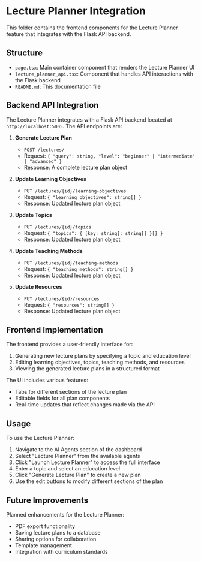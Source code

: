 # Lecture Planner Integration

This folder contains the frontend components for the Lecture Planner feature that integrates with the Flask API backend.

## Structure

- `page.tsx`: Main container component that renders the Lecture Planner UI
- `lecture_planner_api.tsx`: Component that handles API interactions with the Flask backend
- `README.md`: This documentation file

## Backend API Integration

The Lecture Planner integrates with a Flask API backend located at `http://localhost:5005`. The API endpoints are:

1. **Generate Lecture Plan**
   - `POST /lectures/`
   - Request: `{ "query": string, "level": "beginner" | "intermediate" | "advanced" }`
   - Response: A complete lecture plan object

2. **Update Learning Objectives**
   - `PUT /lectures/{id}/learning-objectives`
   - Request: `{ "learning_objectives": string[] }`
   - Response: Updated lecture plan object

3. **Update Topics**
   - `PUT /lectures/{id}/topics`
   - Request: `{ "topics": { [key: string]: string[] }[] }`
   - Response: Updated lecture plan object

4. **Update Teaching Methods**
   - `PUT /lectures/{id}/teaching-methods`
   - Request: `{ "teaching_methods": string[] }`
   - Response: Updated lecture plan object

5. **Update Resources**
   - `PUT /lectures/{id}/resources`
   - Request: `{ "resources": string[] }`
   - Response: Updated lecture plan object

## Frontend Implementation

The frontend provides a user-friendly interface for:

1. Generating new lecture plans by specifying a topic and education level
2. Editing learning objectives, topics, teaching methods, and resources
3. Viewing the generated lecture plans in a structured format

The UI includes various features:
- Tabs for different sections of the lecture plan
- Editable fields for all plan components
- Real-time updates that reflect changes made via the API

## Usage

To use the Lecture Planner:

1. Navigate to the AI Agents section of the dashboard
2. Select "Lecture Planner" from the available agents
3. Click "Launch Lecture Planner" to access the full interface
4. Enter a topic and select an education level
5. Click "Generate Lecture Plan" to create a new plan
6. Use the edit buttons to modify different sections of the plan

## Future Improvements

Planned enhancements for the Lecture Planner:
- PDF export functionality
- Saving lecture plans to a database
- Sharing options for collaboration
- Template management
- Integration with curriculum standards 